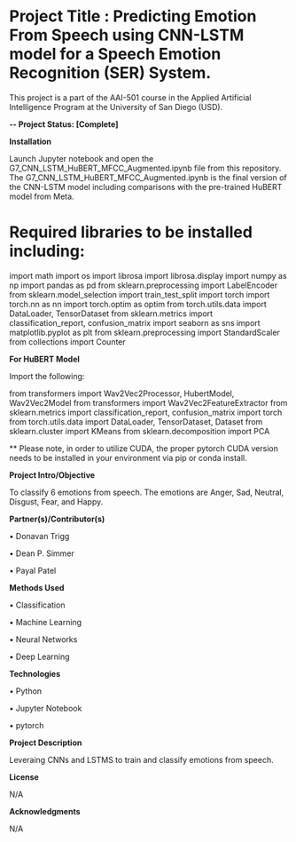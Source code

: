 # Project Title : Predicting Emotion From Speech using CNN-LSTM model for a Speech Emotion Recognition (SER) System.

This project is a part of the AAI-501 course in the Applied Artificial Intelligence Program at the University of San Diego (USD). 

**-- Project Status: [Complete]**

**Installation**

Launch Jupyter notebook and open the G7_CNN_LSTM_HuBERT_MFCC_Augmented.ipynb file from this repository. The G7_CNN_LSTM_HuBERT_MFCC_Augmented.ipynb is the final version of the CNN-LSTM model including comparisons with the pre-trained HuBERT model from Meta.

# Required libraries to be installed including:

import math
import os
import librosa
import librosa.display
import numpy as np
import pandas as pd
from sklearn.preprocessing import LabelEncoder
from sklearn.model_selection import train_test_split
import torch
import torch.nn as nn
import torch.optim as optim
from torch.utils.data import DataLoader, TensorDataset
from sklearn.metrics import classification_report, confusion_matrix
import seaborn as sns
import matplotlib.pyplot as plt
from sklearn.preprocessing import StandardScaler
from collections import Counter

**For HuBERT Model**

Import the following:

from transformers import Wav2Vec2Processor, HubertModel, Wav2Vec2Model
from transformers import Wav2Vec2FeatureExtractor
from sklearn.metrics import classification_report, confusion_matrix
import torch
from torch.utils.data import DataLoader, TensorDataset, Dataset
from sklearn.cluster import KMeans
from sklearn.decomposition import PCA

** Please note, in order to utilize CUDA, the proper pytorch CUDA version needs to be installed in your environment via pip or conda install.
  
**Project Intro/Objective**

To classify 6 emotions from speech. The emotions are Anger, Sad, Neutral, Disgust, Fear, and Happy. 

**Partner(s)/Contributor(s)**

•	Donavan Trigg

•	Dean P. Simmer

•	Payal Patel

**Methods Used**

•	Classification

•	Machine Learning

•	Neural Networks

•	Deep Learning


**Technologies**

•	Python

•	Jupyter Notebook

•	pytorch


**Project Description**

Leveraing CNNs and LSTMS to train and classify emotions from speech. 

**License**

N/A

**Acknowledgments**

N/A
